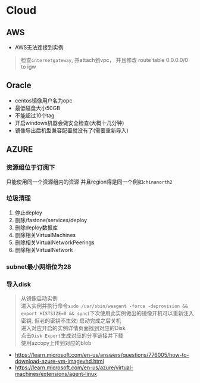 # Cloud

## AWS

- AWS无法连接到实例

> 检查`internetgateway`, 并attach到vpc， 并且修改 route table
> 0.0.0.0/0 to igw

## Oracle

- centos镜像用户名为opc
- 最低磁盘大小50GB
- 不能超过10个tag
- 开启windows机器会做安全检查(大概十几分钟)
- 镜像导出后机型兼容配置就没有了(需要重新导入)

## AZURE

### 资源组位于订阅下

只能使用同一个资源组内的资源
并且region得是同一个例如`chinanorth2`

### 垃圾清理

1. 停止deploy
2. 删除/fastone/services/deploy
3. 删除deploy数据库
4. 删除相关VirtualMachines
5. 删除相关VirtualNetworkPeerings
6. 删除相关VirtualNetwork

### subnet最小网络位为28

### 导入disk
> 从镜像启动实例<br/>
> 进入实例并执行命令`sudo /usr/sbin/waagent -force -deprovision && export HISTSIZE=0 && sync`(下次使用此实例做出的镜像开机可以重新注入密钥, 但老的密钥不生效)
> 启动完成之后关机<br/>
> 进入对应开启的实例详情页面找到对应的Disk<br/>
> 点击`Disk Export`生成对应的分享链接并下载<br/>
> 使用azcopy上传到对应的blob<br/>
- https://learn.microsoft.com/en-us/answers/questions/776005/how-to-download-azure-vm-imagevhd.html
- https://learn.microsoft.com/en-us/azure/virtual-machines/extensions/agent-linux
